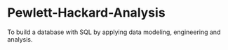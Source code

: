 # Pewlett-Hackard-Analysis
To build a database with SQL by applying data modeling, engineering and analysis.
